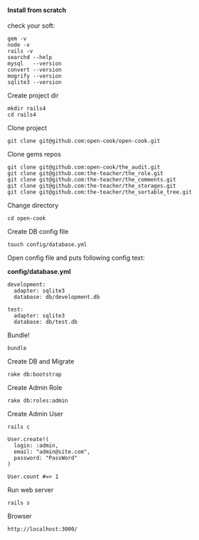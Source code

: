 #### Install from scratch

check your soft:

```
gem -v
node -v
rails -v
searchd --help
mysql   --version
convert --version
mogrify --version
sqlite3 --version
```

Create project dir

```
mkdir rails4
cd rails4
```

Clone project

```
git clone git@github.com:open-cook/open-cook.git
```

Clone gems repos

```
git clone git@github.com:open-cook/the_audit.git
git clone git@github.com:the-teacher/the_role.git
git clone git@github.com:the-teacher/the_comments.git
git clone git@github.com:the-teacher/the_storages.git
git clone git@github.com:the-teacher/the_sortable_tree.git
```

Change directory

```
cd open-cook
```

Create DB config file

```
touch config/database.yml
```

Open config file and puts following config text:

**config/database.yml**

```
development:
  adapter: sqlite3
  database: db/development.db

test:
  adapter: sqlite3
  database: db/test.db
```

Bundle!

```
bundle
```

Create DB and Migrate

```
rake db:bootstrap
```

Create Admin Role

```
rake db:roles:admin
```

Create Admin User

```
rails c
```

```
User.create!(
  login: :admin,
  email: "admin@site.com",
  password: "PassWord"
)

User.count #=> 1
```

Run web server

```
rails s
```

Browser

```
http://localhost:3000/
```
